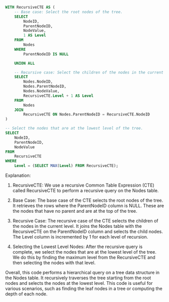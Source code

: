 ```sql
WITH RecursiveCTE AS (
    -- Base case: Select the root nodes of the tree.
    SELECT
        NodeID,
        ParentNodeID,
        NodeValue,
        1 AS Level
    FROM
        Nodes
    WHERE
        ParentNodeID IS NULL

    UNION ALL

    -- Recursive case: Select the children of the nodes in the current level.
    SELECT
        Nodes.NodeID,
        Nodes.ParentNodeID,
        Nodes.NodeValue,
        RecursiveCTE.Level + 1 AS Level
    FROM
        Nodes
    JOIN
        RecursiveCTE ON Nodes.ParentNodeID = RecursiveCTE.NodeID
)

-- Select the nodes that are at the lowest level of the tree.
SELECT
    NodeID,
    ParentNodeID,
    NodeValue
FROM
    RecursiveCTE
WHERE
    Level = (SELECT MAX(Level) FROM RecursiveCTE);
```

Explanation:

1. RecursiveCTE: We use a recursive Common Table Expression (CTE) called RecursiveCTE to perform a recursive query on the Nodes table.

2. Base Case: The base case of the CTE selects the root nodes of the tree. It retrieves the rows where the ParentNodeID column is NULL. These are the nodes that have no parent and are at the top of the tree.

3. Recursive Case: The recursive case of the CTE selects the children of the nodes in the current level. It joins the Nodes table with the RecursiveCTE on the ParentNodeID column and selects the child nodes. The Level column is incremented by 1 for each level of recursion.

4. Selecting the Lowest Level Nodes: After the recursive query is complete, we select the nodes that are at the lowest level of the tree. We do this by finding the maximum level from the RecursiveCTE and then selecting the nodes with that level.

Overall, this code performs a hierarchical query on a tree data structure in the Nodes table. It recursively traverses the tree starting from the root nodes and selects the nodes at the lowest level. This code is useful for various scenarios, such as finding the leaf nodes in a tree or computing the depth of each node.